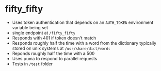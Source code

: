 # fifty_fifty

* Uses token authentication that depends on an `AUTH_TOKEN` environment variable being set
* single endpoint at `/fifty_fifty`
* Responds with 401 if token doesn't match
* Responds roughly half the time with a word from the dictionary typically stored on unix systems at `/usr/share/dict/words`
* Reponds roughly half the time with a 500
* Uses puma to respond to parallel requests
* Tests in `/test` folder
